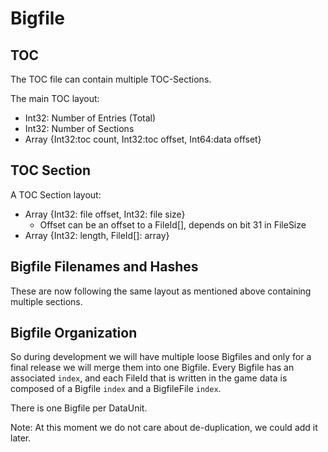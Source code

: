# Bigfile

## TOC

The TOC file can contain multiple TOC-Sections.

The main TOC layout:
  - Int32: Number of Entries (Total)
  - Int32: Number of Sections
  - Array {Int32:toc count, Int32:toc offset, Int64:data offset}

## TOC Section

A TOC Section layout:
  - Array {Int32: file offset, Int32: file size}
    - Offset can be an offset to a FileId[], depends on bit 31 in FileSize
  - Array {Int32: length, FileId[]: array}

## Bigfile Filenames and Hashes

These are now following the same layout as mentioned above containing multiple sections.

## Bigfile Organization

So during development we will have multiple loose Bigfiles and only for a final release we will merge them into one Bigfile.
Every Bigfile has an associated `index`, and each FileId that is written in the game data is composed of a Bigfile `index` 
and a BigfileFile `index`.

There is one Bigfile per DataUnit.

Note: At this moment we do not care about de-duplication, we could add it later.
